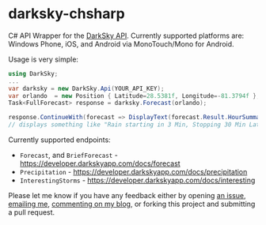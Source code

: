 darksky-chsharp
===============

C# API Wrapper for the [DarkSky API](https://developer.darkskyapp.com/). Currently supported platforms are: Windows Phone, iOS, and Android via MonoTouch/Mono for Android.

Usage is very simple:

```csharp
using DarkSky;
...
var darksky = new DarkSky.Api(YOUR_API_KEY);
var orlando  = new Position { Latitude=28.5381f, Longitude=-81.3794f };
Task<FullForecast> response = darksky.Forecast(orlando);

response.ContinueWith(forecast => DisplayText(forecast.Result.HourSummary));
// displays something like "Rain starting in 3 Min, Stopping 30 Min Later"
```

Currently supported endpoints:
 - `Forecast`, and `BriefForecast` - https://developer.darkskyapp.com/docs/forecast
 - `Precipitation` - https://developer.darkskyapp.com/docs/precipitation
 - `InterestingStorms` - https://developer.darkskyapp.com/docs/interesting

Please let me know if you have any feedback either by opening [an issue](https://github.com/joelmartinez/darksky-csharp/issues), [emailing me](mailto:joelmartinez@gmail.com), [commenting on my blog](http://codecube.net), or forking this project and submitting a pull request.
